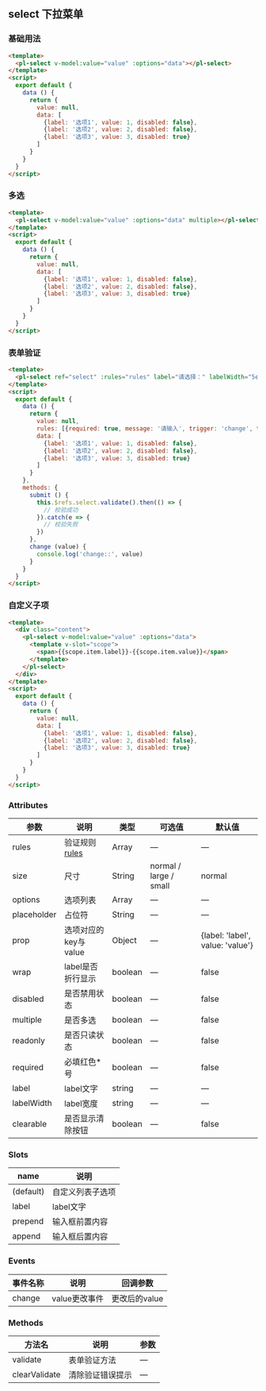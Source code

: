 ## select 下拉菜单

### 基础用法

```html
<template>
  <pl-select v-model:value="value" :options="data"></pl-select>
</template>
<script>
  export default {
    data () {
      return {
        value: null,
        data: [
          {label: '选项1', value: 1, disabled: false},
          {label: '选项2', value: 2, disabled: false},
          {label: '选项3', value: 3, disabled: true}
        ]
      }
    }
  }
</script>
```

### 多选
```html
<template>
  <pl-select v-model:value="value" :options="data" multiple></pl-select>
</template>
<script>
  export default {
    data () {
      return {
        value: null,
        data: [
          {label: '选项1', value: 1, disabled: false},
          {label: '选项2', value: 2, disabled: false},
          {label: '选项3', value: 3, disabled: true}
        ]
      }
    }
  }
</script>
```

### 表单验证
```html
<template>
  <pl-select ref="select" :rules="rules" label="请选择：" labelWidth="5em" v-model:value="value" :options="data" @change="change" clearable></pl-select>
</template>
<script>
  export default {
    data () {
      return {
        value: null,
        rules: [{required: true, message: '请输入', trigger: 'change', type: 'number'}],
        data: [
          {label: '选项1', value: 1, disabled: false},
          {label: '选项2', value: 2, disabled: false},
          {label: '选项3', value: 3, disabled: true}
        ]
      }
    },
    methods: {
      submit () {
        this.$refs.select.validate().then(() => {
          // 校验成功
        }).catch(e => {
          // 校验失败
        })
      },
      change (value) {
        console.log('change::', value)
      }
    }
  }
</script>
```


### 自定义子项
```html
<template>
  <div class="content">
    <pl-select v-model:value="value" :options="data">
      <template v-slot="scope">
        <span>{{scope.item.label}}-{{scope.item.value}}</span>
      </template>
    </pl-select>
  </div>
</template>
<script>
  export default {
    data () {
      return {
        value: null,
        data: [
          {label: '选项1', value: 1, disabled: false},
          {label: '选项2', value: 2, disabled: false},
          {label: '选项3', value: 3, disabled: true}
        ]
      }
    }
  }
</script>
```

### Attributes
| 参数      | 说明    | 类型      | 可选值       | 默认值   |
|---------- |-------- |---------- |-------------  |-------- |
| rules      | 验证规则 [rules](https://github.com/yiminghe/async-validator)   | Array  | —            |   —     |
| size       | 尺寸  | String    | normal / large / small   |  normal    |
| options    | 选项列表   | Array    | — | —   |
| placeholder | 占位符   | String | — | —   |
| prop       | 选项对应的key与value   | Object    | — | {label: 'label', value: 'value'}   |
| wrap       | label是否折行显示  | boolean   | —   | false   |
| disabled  | 是否禁用状态    | boolean   | —   | false   |
| multiple  | 是否多选    | boolean   | —   | false   |
| readonly  | 是否只读状态    | boolean   | —   | false   |
| required   | 必填红色*号    | boolean   | —   | false   |
| label      | label文字    | string   | —   | —   |
| labelWidth | label宽度    | string   | —   | —   |
| clearable  | 是否显示清除按钮 | boolean | —      |  false    |


### Slots
| name      | 说明    |
|---------- |-------- |
| (default)  | 自定义列表子选项   |
| label     |   label文字   |
| prepend   |   输入框前置内容  |
| append    |   输入框后置内容 |

### Events
| 事件名称      | 说明    | 回调参数      |
|---------- |-------- |---------- |
| change     |   value更改事件   | 更改后的value |

### Methods
| 方法名 | 说明 | 参数 |
| ---- | ---- | ---- |
| validate | 表单验证方法 | — |
| clearValidate | 清除验证错误提示 | — |

